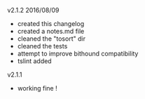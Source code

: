 

v2.1.2 2016/08/09
- created this changelog
- created a notes.md file
- cleaned the "tosort" dir
- cleaned the tests
- attempt to improve bithound compatibility
- tslint added

v2.1.1
- working fine !
